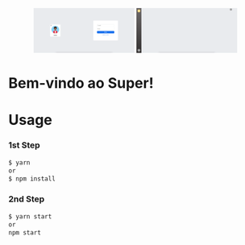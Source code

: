 <p align="center">
  <img src="public/images/Login.png" width="200" title="Login">
  <img src="public/images/Home.png" width="200" title="Home">
</p>

# Bem-vindo ao Super!

# Usage
### 1st Step
    $ yarn
    or
    $ npm install
    
### 2nd Step
    $ yarn start
    or 
    npm start
  
